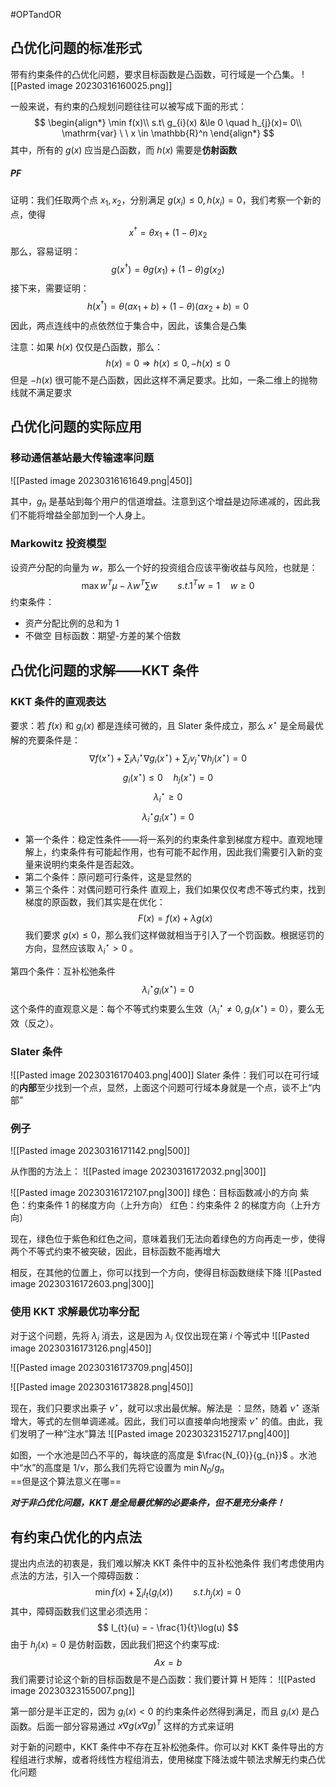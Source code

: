 #OPTandOR 

## 凸优化问题的标准形式

带有约束条件的凸优化问题，要求目标函数是凸函数，可行域是一个凸集。
![[Pasted image 20230316160025.png]]

一般来说，有约束的凸规划问题往往可以被写成下面的形式：
$$
\begin{align*}
\min f(x)\\
s.t\ g_{i}(x) &\le 0 \quad h_{j}(x)= 0\\
\mathrm{var} \ \ x \in \mathbb{R}^n
\end{align*}
$$
其中，所有的 $g(x)$ 应当是凸函数，而 $h(x)$ 需要是**仿射函数**
##### PF 
证明：我们任取两个点 $x_{1},x_{2}$，分别满足 $g (x_{i})\le 0,h (x_{i})= 0$，我们考察一个新的点，使得
$$
x^{\dagger}= \theta x_{1}+(1-\theta)x_{2}
$$
那么，容易证明：
$$
g(x^{\dagger}) =\theta g(x_{1})+(1-\theta)g(x_{2})
$$
接下来，需要证明：
$$
h(x^{\dagger})= \theta (ax_{1}+b)+(1-\theta )(ax_{2}+b)=0 
$$
因此，两点连线中的点依然位于集合中，因此，该集合是凸集

注意：如果 $h(x)$ 仅仅是凸函数，那么：
$$
h(x)=0 \Rightarrow h(x) \le 0 ,-h(x) \le 0
$$
但是 $-h(x)$ 很可能不是凸函数，因此这样不满足要求。比如，一条二维上的抛物线就不满足要求


## 凸优化问题的实际应用

### 移动通信基站最大传输速率问题
![[Pasted image 20230316161649.png|450]]

其中，$g_{n}$ 是基站到每个用户的信道增益。注意到这个增益是边际递减的，因此我们不能将增益全部加到一个人身上。

### Markowitz 投资模型
设资产分配的向量为 $w$，那么一个好的投资组合应该平衡收益与风险，也就是：
$$
\max w^{T}\mu-\lambda w^{T}\sum  w  \qquad  s.t. \mathcal{1}^{T}w=1 \quad w \ge 0
$$
约束条件：
- 资产分配比例的总和为 1
- 不做空
目标函数：期望-方差的某个倍数

## 凸优化问题的求解——KKT 条件

### KKT 条件的直观表达
要求：若 $f(x)$ 和 $g_{i}(x)$ 都是连续可微的，且 Slater 条件成立，那么 $x^{\star}$ 是全局最优解的充要条件是：
$$
\nabla f(x^{\star})+\sum_{i}\lambda_{i}^{\star} \nabla g_{i}(x^{\star})+\sum_{j} v_{j}^{\star}\nabla h_{j}(x^{\star}) = 0
$$
$$
g_{i}(x^{\star}) \le 0  \quad h_{j} (x^{\star }) = 0
$$
$$
\lambda_{i}^{\star} \ge 0
$$
$$
\lambda_{i}^{\star}g_{i}(x^{\star}) = 0
$$
- 第一个条件：稳定性条件——将一系列的约束条件拿到梯度方程中。直观地理解上，约束条件有可能起作用，也有可能不起作用，因此我们需要引入新的变量来说明约束条件是否起效。
- 第二个条件：原问题可行条件，这是显然的
- 第三个条件：对偶问题可行条件
直观上，我们如果仅仅考虑不等式约束，找到梯度的原函数，我们其实是在优化：
$$
F(x) = f(x)+\lambda g(x)
$$
我们要求 $g (x) \le 0$，那么我们这样做就相当于引入了一个罚函数。根据惩罚的方向，显然应该取 $\lambda_{i}^{\star} > 0$ 。

第四个条件：互补松弛条件
$$
\lambda_{i}^{\star} g_{i}(x^{\star}) = 0
$$
这个条件的直观意义是：每个不等式约束要么生效（$\lambda_{i}^{\star} \not =0,g_{i}(x^{\star})=0$），要么无效（反之）。

### Slater 条件
![[Pasted image 20230316170403.png|400]]
Slater 条件：我们可以在可行域的**内部**至少找到一个点，显然，上面这个问题可行域本身就是一个点，谈不上“内部”

### 例子
![[Pasted image 20230316171142.png|500]]

从作图的方法上：
![[Pasted image 20230316172032.png|300]]

![[Pasted image 20230316172107.png|300]]
绿色：目标函数减小的方向
紫色：约束条件 1 的梯度方向（上升方向）
红色：约束条件 2 的梯度方向（上升方向）

现在，绿色位于紫色和红色之间，意味着我们无法向着绿色的方向再走一步，使得两个不等式约束不被突破，因此，目标函数不能再增大

相反，在其他的位置上，你可以找到一个方向，使得目标函数继续下降
![[Pasted image 20230316172603.png|300]]

### 使用 KKT 求解最优功率分配

对于这个问题，先将 $\lambda_{i}$ 消去，这是因为 $\lambda_{i}$ 仅仅出现在第 $i$ 个等式中
![[Pasted image 20230316173126.png|450]]

![[Pasted image 20230316173709.png|450]]

![[Pasted image 20230316173828.png|450]]

现在，我们只要求出乘子 $\nu^{\star}$，就可以求出最优解。解法是 ：显然，随着 $\nu^\star$ 逐渐增大，等式的左侧单调递减。因此，我们可以直接单向地搜索 $\nu^{\star}$ 的值。由此，我们发明了一种“注水”算法
![[Pasted image 20230323152717.png|400]]

如图，一个水池是凹凸不平的，每块底的高度是 $\frac{N_{0}}{g_{n}}$ 。水池中“水”的高度是 $1/\nu$，那么我们先将它设置为 $\min N_{0}/g_{n}$   
==但是这个算法意义在哪== 

***对于非凸优化问题，KKT 是全局最优解的必要条件，但不是充分条件！*** 

## 有约束凸优化的内点法
提出内点法的初衷是，我们难以解决 KKT 条件中的互补松弛条件
我们考虑使用内点法的方法，引入一个障碍函数：
$$
\min f(x) + \sum_{i} I_{t}(g_{i}(x)) \qquad s.t. h_{j}(x) = 0
$$
其中，障碍函数我们这里必须选用：
$$
I_{t}(u) = - \frac{1}{t}\log(u)
$$
由于 $h_{j}(x) =0$ 是仿射函数，因此我们把这个约束写成:
$$
Ax = b
$$
我们需要讨论这个新的目标函数是不是凸函数：我们要计算 H 矩阵：
![[Pasted image 20230323155007.png]]

第一部分是半正定的，因为 $g_{i}(x)<0$ 的约束条件必然得到满足，而且 $g_{i}(x)$ 是凸函数。后面一部分容易通过 $x\nabla g (x \nabla g)^T$ 这样的方式来证明

对于新的问题中，KKT 条件中不存在互补松弛条件。你可以对 KKT 条件导出的方程组进行求解，或者将线性方程组消去，使用梯度下降法或牛顿法求解无约束凸优化问题


